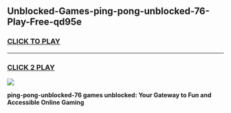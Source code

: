 
## Unblocked-Games-ping-pong-unblocked-76-Play-Free-qd95e
<h3>
<a href="https://premium76.site?title=ping-pong-unblocked-76&ref=23A">CLICK TO PLAY</a></h3>
<hr>

<h3>
<a href="https://premium76.site?title=ping-pong-unblocked-76&ref=23A">CLICK 2 PLAY</a>
  
</h3>

<a href="https://premium76.site?title=ping-pong-unblocked-76&ref=23A"><img src="https://clearcache.store/games.png"></a>


**ping-pong-unblocked-76 games unblocked: Your Gateway to Fun and Accessible Online Gaming**
